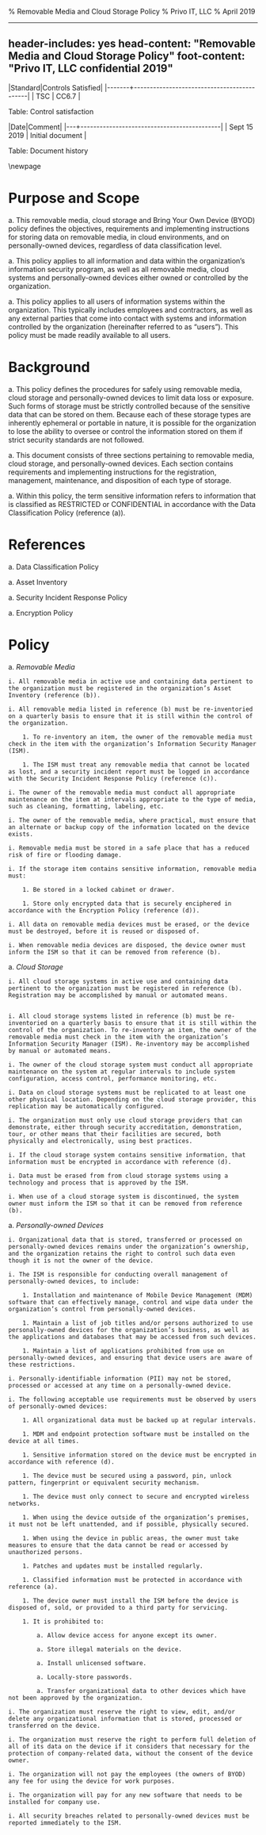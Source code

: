 % Removable Media and Cloud Storage Policy
% Privo IT, LLC
% April 2019

---
header-includes: yes
head-content: "Removable Media and Cloud Storage Policy"
foot-content: "Privo IT, LLC confidential 2019"
---

|Standard|Controls Satisfied|
|-------+--------------------------------------------|
| TSC | CC6.7 |

Table: Control satisfaction


|Date|Comment|
|---+--------------------------------------------|
| Sept 15 2019 | Initial document |

Table: Document history


\newpage


# Purpose and Scope

a. This removable media, cloud storage and Bring Your Own Device (BYOD) policy defines the objectives, requirements and implementing instructions for storing data on removable media, in cloud environments, and on personally-owned devices, regardless of data classification level.

a. This policy applies to all information and data within the organization’s information security program, as well as all removable media, cloud systems and personally-owned devices either owned or controlled by the organization.

a. This policy applies to all users of information systems within the organization. This typically includes employees and contractors, as well as any external parties that come into contact with systems and information controlled by the organization (hereinafter referred to as “users”). This policy must be made readily available to all users.

# Background

a. This policy defines the procedures for safely using  removable media, cloud storage and personally-owned devices to limit data loss or exposure.  Such forms of storage must be strictly controlled because of the sensitive data that can be stored on them. Because each of these storage types are inherently ephemeral or portable in nature, it is possible for the organization to lose the ability to oversee or control the information stored on them if strict security standards are not followed.

a. This document consists of three sections pertaining to removable media, cloud storage, and personally-owned devices. Each section contains requirements and implementing instructions for the registration, management, maintenance, and disposition of each type of storage.

a. Within this policy, the term sensitive information refers to information that is classified as RESTRICTED or CONFIDENTIAL in accordance with the Data Classification Policy (reference (a)).

# References

a. Data Classification Policy

a. Asset Inventory

a. Security Incident Response Policy

a. Encryption Policy

# Policy

a. *Removable Media*

    i. All removable media in active use and containing data pertinent to the organization must be registered in the organization’s Asset Inventory (reference (b)).

    i. All removable media listed in reference (b) must be re-inventoried on a quarterly basis to ensure that it is still within the control of the organization.

        1. To re-inventory an item, the owner of the removable media must check in the item with the organization’s Information Security Manager (ISM).

        1. The ISM must treat any removable media that cannot be located as lost, and a security incident report must be logged in accordance with the Security Incident Response Policy (reference (c)).

    i. The owner of the removable media must conduct all appropriate maintenance on the item at intervals appropriate to the type of media, such as cleaning, formatting, labeling, etc.

    i. The owner of the removable media, where practical, must ensure that an alternate or backup copy of the information located on the device exists.

    i. Removable media must be stored in a safe place that has a reduced risk of fire or flooding damage. 

    i. If the storage item contains sensitive information, removable media must:

        1. Be stored in a locked cabinet or drawer.

        1. Store only encrypted data that is securely enciphered in accordance with the Encryption Policy (reference (d)).

    i. All data on removable media devices must be erased, or the device must be destroyed, before it is reused or disposed of.

    i. When removable media devices are disposed, the device owner must inform the ISM so that it can be removed from reference (b).

a. *Cloud Storage*

    i. All cloud storage systems in active use and containing data pertinent to the organization must be registered in reference (b). Registration may be accomplished by manual or automated means.


    i. All cloud storage systems listed in reference (b) must be re-inventoried on a quarterly basis to ensure that it is still within the control of the organization. To re-inventory an item, the owner of the removable media must check in the item with the organization’s Information Security Manager (ISM). Re-inventory may be accomplished by manual or automated means.

    i. The owner of the cloud storage system must conduct all appropriate maintenance on the system at regular intervals to include system configuration, access control, performance monitoring, etc.

    i. Data on cloud storage systems must be replicated to at least one other physical location. Depending on the cloud storage provider, this replication may be automatically configured.

    i. The organization must only use cloud storage providers that can demonstrate, either through security accreditation, demonstration, tour, or other means that their facilities are secured, both physically and electronically, using best practices.

    i. If the cloud storage system contains sensitive information, that information must be encrypted in accordance with reference (d).

    i. Data must be erased from from cloud storage systems using a technology and process that is approved by the ISM. 

    i. When use of a cloud storage system is discontinued, the system owner must inform the ISM so that it can be removed from reference (b).

a. *Personally-owned Devices*

    i. Organizational data that is stored, transferred or processed on personally-owned devices remains under the organization’s ownership, and the organization retains the right to control such data even though it is not the owner of the device.

    i. The ISM is responsible for conducting overall management of personally-owned devices, to include:

        1. Installation and maintenance of Mobile Device Management (MDM) software that can effectively manage, control and wipe data under the organization’s control from personally-owned devices.

        1. Maintain a list of job titles and/or persons authorized to use personally-owned devices for the organization’s business, as well as the applications and databases that may be accessed from such devices.

        1. Maintain a list of applications prohibited from use on personally-owned devices, and ensuring that device users are aware of these restrictions.

    i. Personally-identifiable information (PII) may not be stored, processed or accessed at any time on a personally-owned device.

    i. The following acceptable use requirements must be observed by users of personally-owned devices:

        1. All organizational data must be backed up at regular intervals.

        1. MDM and endpoint protection software must be installed on the device at all times.

        1. Sensitive information stored on the device must be encrypted in accordance with reference (d).

        1. The device must be secured using a password, pin, unlock pattern, fingerprint or equivalent security mechanism.

        1. The device must only connect to secure and encrypted wireless networks.

        1. When using the device outside of the organization’s premises, it must not be left unattended, and if possible, physically secured.

        1. When using the device in public areas, the owner must take measures to ensure that the data cannot be read or accessed by unauthorized persons.

        1. Patches and updates must be installed regularly.

        1. Classified information must be protected in accordance with reference (a).

        1. The device owner must install the ISM before the device is disposed of, sold, or provided to a third party for servicing.

        1. It is prohibited to:

            a. Allow device access for anyone except its owner.
        
            a. Store illegal materials on the device.

            a. Install unlicensed software.

            a. Locally-store passwords.

            a. Transfer organizational data to other devices which have not been approved by the organization.

    i. The organization must reserve the right to view, edit, and/or delete any organizational information that is stored, processed or transferred on the device.

    i. The organization must reserve the right to perform full deletion of all of its data on the device if it considers that necessary for the protection of company-related data, without the consent of the device owner.

    i. The organization will not pay the employees (the owners of BYOD) any fee for using the device for work purposes.

    i. The organization will pay for any new software that needs to be installed for company use.

    i. All security breaches related to personally-owned devices must be reported immediately to the ISM. 


